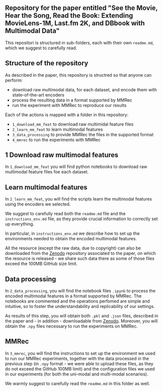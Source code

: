 ## Repository for the paper entitled "See the Movie, Hear the Song, Read the Book: Extending MovieLens-1M, Last.fm 2K, and DBbook with Multimodal Data"

This repositori is structured in sub-folders, each with their own `readme.md`, which we suggest to carefully read.

## Structure of the repository

As described in the paper, this repository is structred so that anyone can perform:
- download raw multimodal data, for each dataset, and encode them with state-of-the-art encoders
- process the resulting data in a format supported by MMRec
- run the experiment with MMRec to reproduce our results

Each of the actions is mapped with a folder in this repository:
- `1_download_mm_feat` to download raw multimidal feature files
- `2_learn_mm_feat` to learn multimodal features
- `3_data_processing` to provide MMRec the files in the supported format
- `4_mmrec` to run the experiments with MMRec

## 1 Download raw multimodal features
In `1_download_mm_feat` you will find python notebooks to download raw multimodal feature files foe each dataset.

## Learn multimodal features
In `2_learn_mm_feat`, you will find the scripts learn the multimodal features using the encoders we selected.

We suggest to carefully read both the `readme.md` file and the `instructions_env.md` file, as they provide crucial information to correctly set up everything. 

In particular, in `instructions_env.md` we describe how to set up the environments needed to obtain the encoded multimodal features. 

All the resource (except the raw data, due to copyright) can also be downloaded from the [Zenodo](https://zenodo.org/records/15403972) repository associated to the paper, on which the resource is released - we share such data there as some of those files exceed the 100MB GitHub size limit.

## Data processing
In `2_data_processing`, you will find the notebook files `.ipynb` to process the encoded multimodal features in a format supported by MMRec. The notebooks are commented and the operations perfomed are simple and intuitive, so to foster the understandability and replicability of our settings. 

As results of this step, you will obtain both `.pkl` and `.json` files, described in the paper and - in addition - downloadable from [Zenodo](https://zenodo.org/records/15403972). Moreover, you will obtain the `.npy` files necessary to run the experiments on MMRec.

## MMRec

In `3_mmrec`, you will find the instructions to set up the environment we used to run our MMRec experiments, together with the data processed in the previous step (in `.npy` format - we were able to upload these files, as they do not exceed the GitHub 100MB limit) and the configuration files we used in our experiments (for both the uni-modal and multi-modal scenarios).

We warmly suggest to carefully read the `readme.md` in this folder as well.